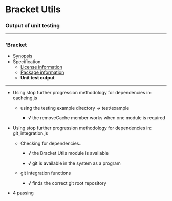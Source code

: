 # Bracket Utils
### Output of unit testing
 
----
### 'Bracket
* [Synopsis](https://github.com/restarian/bracket_utils/blob/master/docs/synopsis.md)
* Specification
  * [License information](https://github.com/restarian/bracket_utils/blob/master/docs/specification/license_information.md)
  * [Package information](https://github.com/restarian/bracket_utils/blob/master/docs/specification/package_information.md)
  * **Unit test output**
----

  * Using stop further progression methodology for dependencies in: cacheing.js

    * using the testing example directory -> test\example

      * √ the removeCache member works when one module is required

  * Using stop further progression methodology for dependencies in: git_integration.js

    * Checking for dependencies..

      * √ the Bracket Utils module is available

      * √ git is available in the system as a program

    * git integration functions

      * √ finds the correct git root repository


  * 4 passing

